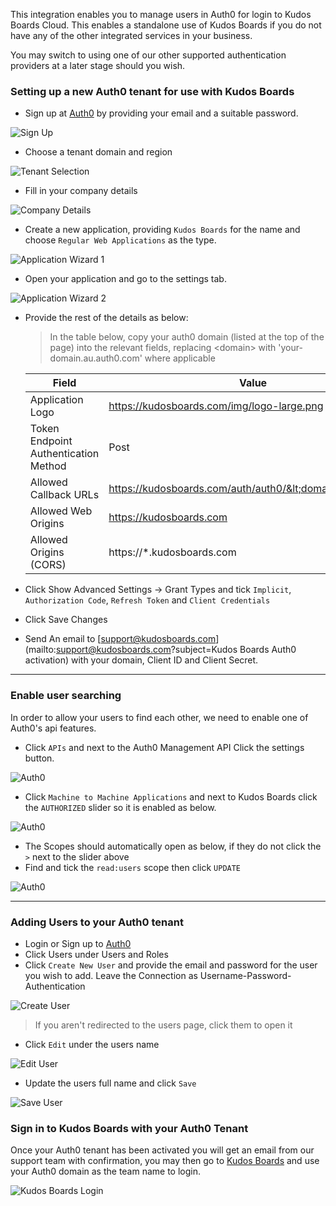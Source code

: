This integration enables you to manage users in Auth0 for login to Kudos Boards Cloud. This enables a standalone use of Kudos Boards if you do not have any of the other integrated services in your business.

You may switch to using one of our other supported authentication providers at a later stage should you wish.

### Setting up a new Auth0 tenant for use with Kudos Boards

- Sign up at [Auth0](https://auth0.com/) by providing your email and a suitable password.

![Sign Up](/assets/auth0/signup.png)

- Choose a tenant domain and region

![Tenant Selection](/assets/auth0/choose-tenant.png)

- Fill in your company details

![Company Details](/assets/auth0/account.png)

- Create a new application, providing `Kudos Boards` for the name and choose `Regular Web Applications` as the type.

![Application Wizard 1](/assets/auth0/application1.png)

- Open your application and go to the settings tab.

![Application Wizard 2](/assets/auth0/application2.png)

- Provide the rest of the details as below:

  > In the table below, copy your auth0 domain (listed at the top of the page) into the relevant fields, replacing &lt;domain&gt; with 'your-domain.au.auth0.com' where applicable

  | Field                                | Value                                                |
  | ------------------------------------ | ---------------------------------------------------- |
  | Application Logo                     | https://kudosboards.com/img/logo-large.png           |
  | Token Endpoint Authentication Method | Post                                                 |
  | Allowed Callback URLs                | https://kudosboards.com/auth/auth0/&lt;domain&gt;/callback |
  | Allowed Web Origins                  | https://kudosboards.com                              |
  | Allowed Origins (CORS)               | https://*.kudosboards.com                            |

- Click Show Advanced Settings -> Grant Types and tick `Implicit`, `Authorization Code`, `Refresh Token` and `Client Credentials`
- Click Save Changes
- Send An email to [support@kudosboards.com](mailto:support@kudosboards.com?subject=Kudos Boards Auth0 activation) with your domain, Client ID and Client Secret.

---

### Enable user searching

In order to allow your users to find each other, we need to enable one of Auth0's api features.

- Click `APIs` and next to the Auth0 Management API Click the settings button.

![Auth0](/assets/auth0/apis.png)

- Click `Machine to Machine Applications` and next to Kudos Boards click the `AUTHORIZED` slider so it is enabled as below.

![Auth0](/assets/auth0/machine.png)

- The Scopes should automatically open as below, if they do not click the `>` next to the slider above
- Find and tick the `read:users` scope then click `UPDATE`

![Auth0](/assets/auth0/api-scopes.png)

---

### Adding Users to your Auth0 tenant

- Login or Sign up to [Auth0](https://auth0.com/)
- Click Users under Users and Roles
- Click `Create New User` and provide the email and password for the user you wish to add. Leave the Connection as Username-Password-Authentication

![Create User](/assets/auth0/create-user.png)

> If you aren't redirected to the users page, click them to open it

- Click `Edit` under the users name

![Edit User](/assets/auth0/edit-name.png)

- Update the users full name and click `Save`

![Save User](/assets/auth0/save-name.png)

### Sign in to Kudos Boards with your Auth0 Tenant

Once your Auth0 tenant has been activated you will get an email from our support team with confirmation, you may then go to [Kudos Boards](https://kudosboards.com) and use your Auth0 domain as the team name to login.

![Kudos Boards Login](/assets/auth0/boards-login.png)
